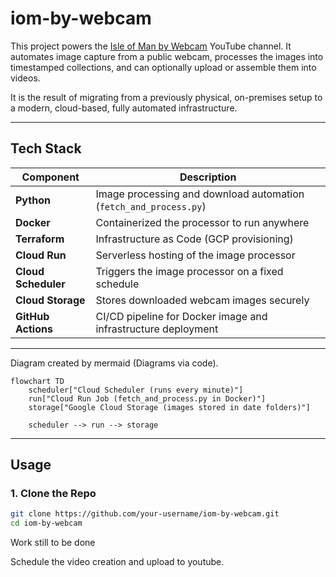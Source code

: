 # iom-by-webcam

This project powers the [Isle of Man by Webcam](https://www.youtube.com/@IsleOfManByWebcam/videos) YouTube channel. It automates image capture from a public webcam, processes the images into timestamped collections, and can optionally upload or assemble them into videos.

It is the result of migrating from a previously physical, on-premises setup to a modern, cloud-based, fully automated infrastructure.

---

## Tech Stack

| Component            | Description                                                       |
|----------------------|-------------------------------------------------------------------|
| **Python**           | Image processing and download automation (`fetch_and_process.py`) |
| **Docker**           | Containerized the processor to run anywhere                       |
| **Terraform**        | Infrastructure as Code (GCP provisioning)                         |
| **Cloud Run**        | Serverless hosting of the image processor                         |
| **Cloud Scheduler**  | Triggers the image processor on a fixed schedule                  |
| **Cloud Storage**    | Stores downloaded webcam images securely                          |
| **GitHub Actions**   | CI/CD pipeline for Docker image and infrastructure deployment     |

---
Diagram created by mermaid (Diagrams via code).
```mermaid
flowchart TD
    scheduler["Cloud Scheduler (runs every minute)"]
    run["Cloud Run Job (fetch_and_process.py in Docker)"]
    storage["Google Cloud Storage (images stored in date folders)"]

    scheduler --> run --> storage
```
---

## Usage

### 1. Clone the Repo

```bash
git clone https://github.com/your-username/iom-by-webcam.git
cd iom-by-webcam
```
Work still to be done

Schedule the video creation and upload to youtube.
